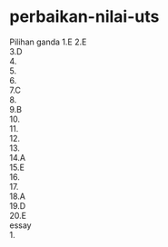 # perbaikan-nilai-uts
Pilihan ganda
1.E 
2.E <br>
3.D <br>
4. <br>
5. <br>
6. <br>
7.C <br>
8. <br>
9.B <br>
10. <br>
11. <br>
12. <br>
13. <br>
14.A <br>
15.E <br>
16. <br>
17. <br>
18.A <br>
19.D <br>
20.E <br>
essay <br>
1.
